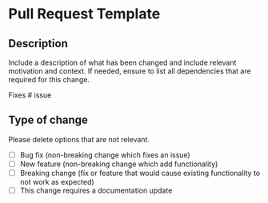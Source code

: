 # Pull Request Template

## Description

Include a description of what has been changed and include relevant motivation and context.
If needed, ensure to list all dependencies that are required for this change.

Fixes # issue

## Type of change

Please delete options that are not relevant.

- [ ] Bug fix (non-breaking change which fixes an issue)
- [ ] New feature (non-breaking change which add functionality)
- [ ] Breaking change (fix or feature that would cause existing functionality to not work as expected)
- [ ] This change requires a documentation update
